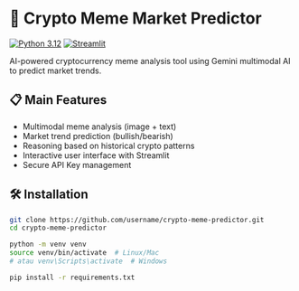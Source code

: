 # 🚀 Crypto Meme Market Predictor

[![Python 3.12](https://img.shields.io/badge/Python-3.12+-blue.svg)](https://www.python.org/)
[![Streamlit](https://img.shields.io/badge/Streamlit-1.42+-FF4B4B.svg)](https://streamlit.io/)

AI-powered cryptocurrency meme analysis tool using Gemini multimodal AI to predict market trends.

## 📋 Main Features

- Multimodal meme analysis (image + text)
- Market trend prediction (bullish/bearish)
- Reasoning based on historical crypto patterns
- Interactive user interface with Streamlit
- Secure API Key management

## 🛠️ Installation

```bash
git clone https://github.com/username/crypto-meme-predictor.git
cd crypto-meme-predictor

python -m venv venv
source venv/bin/activate  # Linux/Mac
# atau venv\Scripts\activate  # Windows

pip install -r requirements.txt
```
